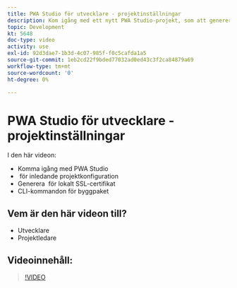 ```yaml
---
title: PWA Studio för utvecklare - projektinställningar
description: Kom igång med ett nytt PWA Studio-projekt, som att generera ett lokalt SSL-​ och CLI-kommandona för byggpaketet.
topic: Development
kt: 5648
doc-type: video
activity: use
exl-id: 92d3dae7-1b3d-4c07-985f-f0c5cafda1a5
source-git-commit: 1eb2cd22f9bded77032ad0ed43c3f2ca84879a69
workflow-type: tm+mt
source-wordcount: '0'
ht-degree: 0%

---
```


# PWA Studio för utvecklare - projektinställningar

I den här videon:

- Komma igång med PWA Studio
- &#x200B; för inledande projektkonfiguration
- Generera &#x200B; för lokalt SSL-certifikat
- CLI-kommandon för byggpaket

## Vem är den här videon till?

- Utvecklare
- Projektledare

## Videoinnehåll:

>[!VIDEO](https://video.tv.adobe.com/v/35719?quality=12&learn=on)

